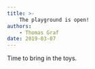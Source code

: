 ```yaml
---
title: >-
    The playground is open!
authors:
    - Thomas Graf
date: 2019-03-07
---
```


Time to bring in the toys.
